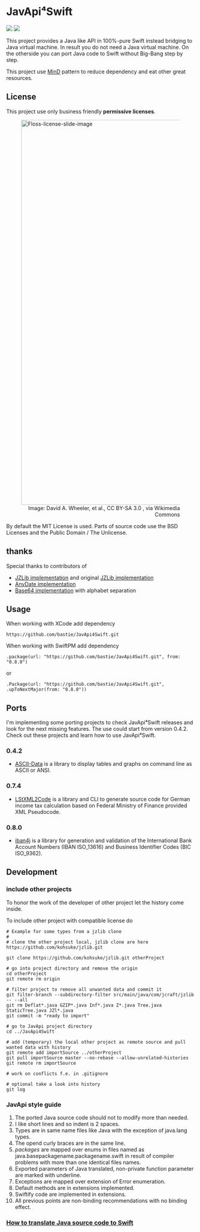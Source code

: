 # JavApi⁴Swift

[![](https://img.shields.io/endpoint?url=https%3A%2F%2Fswiftpackageindex.com%2Fapi%2Fpackages%2Fbastie%2FJavApi4Swift%2Fbadge%3Ftype%3Dswift-versions)](https://swiftpackageindex.com/bastie/JavApi4Swift)
[![](https://img.shields.io/endpoint?url=https%3A%2F%2Fswiftpackageindex.com%2Fapi%2Fpackages%2Fbastie%2FJavApi4Swift%2Fbadge%3Ftype%3Dplatforms)](https://swiftpackageindex.com/bastie/JavApi4Swift)

This project provides a Java like API in 100%-pure Swift instead bridging to Java virtual machine. In result you do not need a Java virtual machine. On the otherside you can port Java code to Swift without Big-Bang step by step.

This project use [MinD](https://sword-lang.org/sword-entwicklungsrichtlinien.html) pattern to reduce dependency and eat other great resources.

## License

This project use only business friendly **permissive licenses**.

<p><figure>
<a title="David A. Wheeler, et al., CC BY-SA 3.0 &lt;https://creativecommons.org/licenses/by-sa/3.0&gt;, via Wikimedia Commons" href="https://commons.wikimedia.org/wiki/File:Floss-license-slide-image.svg"><img width="1024" alt="Floss-license-slide-image" src="https://upload.wikimedia.org/wikipedia/commons/thumb/2/2b/Floss-license-slide-image.svg/512px-Floss-license-slide-image.svg.png"></a>
<figcaption style="text-align: right;display: inline-block">Image: David A. Wheeler, et al., CC BY-SA 3.0 <https://creativecommons.org/licenses/by-sa/3.0>, via Wikimedia Commons</figcaption>
</figure></p>


By default the MIT License is used.
Parts of source code use the BSD Licenses and the Public Domain / The Unlicense.


## thanks

Special thanks to contributors of

* [JZLib implementation](https://github.com/kohsuke/jzlib) and original [JZLib implementation](https://github.com/ymnk/jzlib)
* [AnyDate implementation](https://github.com/kawoou/AnyDate)
* [Base64 implementation](https://github.com/drichardson/SwiftyBase64) with alphabet separation



## Usage

When working with XCode add dependency

    https://github.com/bastie/JavApi4Swift.git
    
When working with SwiftPM add dependency

    .package(url: "https://github.com/bastie/JavApi4Swift.git", from: "0.8.0")

or

    .Package(url: "https://github.com/bastie/JavApi4Swift.git", .upToNextMajor(from: "0.8.0"))

## Ports

I'm implementing some porting projects to check JavApi⁴Swift releases and look for the next missing features. The use could start from version 0.4.2.
Check out these projects and learn how to use JavApi⁴Swift.

### 0.4.2

* [ASCII-Data](https://github.com/bastie/ASCII-Data2JavApi.git) is a library to display tables and graphs on command line as ASCII or ANSI.

### 0.7.4

* [LStXML2Code](https://github.com/bastie/LStXML2Code) is a library and CLI to generate source code for German income tax calculation based on Federal Ministry of Finance provided XML Pseudocode.

### 0.8.0

* [iban4j](https://github.com/bastie/iban4j2JavApi) is a library for generation and validation of the International Bank Account Numbers (IBAN ISO_13616) and Business Identifier Codes (BIC ISO_9362).

## Development

### include other projects

To honor the work of the developer of other project let the history come inside.

To include other project with compatible license do

    # Example for some types from a jzlib clone
    #
    # clone the other project local, jzlib clone are here https://github.com/kohsuke/jzlib.git
     
    git clone https://github.com/kohsuke/jzlib.git otherProject
    
    # go into project directory and remove the origin
    cd otherProject
    git remote rm origin
    
    # filter project to remove all unwanted data and commit it
    git filter-branch --subdirectory-filter src/main/java/com/jcraft/jzlib -- --all
    git rm Deflat*.java GZIP*.java Inf*.java Z*.java Tree.java StaticTree.java JZl*.java
    git commit -m "ready to import"
    
    # go to JavApi project directory
    cd ../JavApi4Swift
    
    # add (temporary) the local other project as remote source and pull wanted data with history
    git remote add importSource ../otherProject
    git pull importSource master --no-rebase --allow-unrelated-histories
    git remote rm importSource
    
    # work on conflicts f.e. in .gitignore
    
    # optional take a look into history
    git log
    

### JavApi style guide

1. The ported Java source code should not to modify more than needed. 
1. I like short lines and so indent is 2 spaces. 
1. Types are in same name files like Java with the exception of java.lang types.
1. The opend curly braces are in the same line.
1. _packages_ are mapped over enums in files named as java.basepackagename.packagename.swift in result of compiler problems with more than one identical files names. 
1. Exported parameters of Java translated, non-private function parameter are marked with underline.
1. Exceptions are mapped over extension of Error enumeration.
1. Default methods are in extensions implemented.
1. Swiftify code are implemented in extensions.
1. All previous points are non-binding recommendations with no binding effect.


### [How to translate Java source code to Swift](./Sources/JavApi/JavApi⁴Swift.docc/Java2Swift.md)
